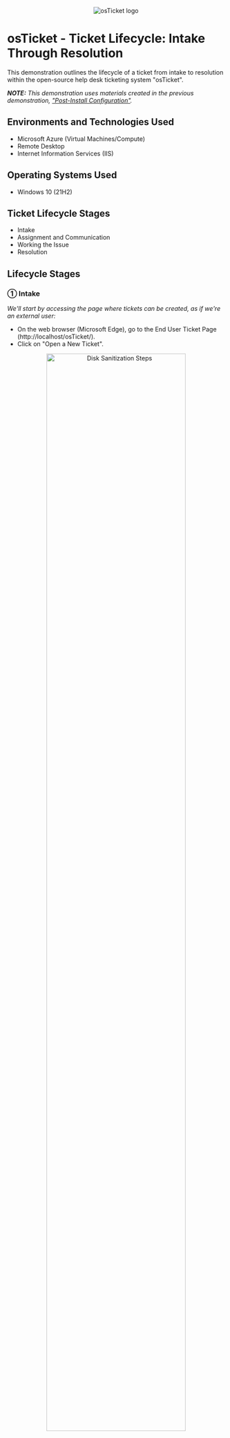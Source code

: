 <p align="center">
<img src="https://i.imgur.com/Clzj7Xs.png" alt="osTicket logo"/>
</p>

<h1>osTicket - Ticket Lifecycle: Intake Through Resolution</h1>

This demonstration outlines the lifecycle of a ticket from intake to resolution within the open-source help desk ticketing system "osTicket".

_<b>NOTE:</b> This demonstration uses materials created in the previous demonstration, ["Post-Install Configuration"](https://github.com/reynaldomata/post-install-config)._

<h2>Environments and Technologies Used</h2>

- Microsoft Azure (Virtual Machines/Compute)
- Remote Desktop
- Internet Information Services (IIS)

<h2>Operating Systems Used </h2>

- Windows 10</b> (21H2)

<h2>Ticket Lifecycle Stages</h2>

- Intake
- Assignment and Communication
- Working the Issue
- Resolution

<h2>Lifecycle Stages</h2>

<h3>&#9312; Intake</h3>

_We'll start by accessing the page where tickets can be created, as if we're an external user:_
- On the web browser (Microsoft Edge), go to the End User Ticket Page (http://localhost/osTicket/).
- Click on "Open a New Ticket".
<p align=center>
<img src="https://i.imgur.com/Udla59t.jpg" height="80%" width="80%" alt="Disk Sanitization Steps"/>
</p>

- Enter an Email Address and Full Name (this example uses **karen@osticket.com / Karen Karen**)
- Select any Help Topic or one that was created in the previous demo (this example uses **Business Critical Outage**).
- Type a quick Header and a short description under Issue Sumamry (anything can be typed for demonstration purposes).
- Once done, click "Create Ticket".
<p align=center>
<img src="https://i.imgur.com/40QD7AI.jpg" height="80%" width="80%" alt="Disk Sanitization Steps"/>
<img src="https://i.imgur.com/gg905UJ.jpg" height="80%" width="80%" alt="Disk Sanitization Steps"/>
</p>

_Create a few more tickets with varying importance for demonstration purposes:_ 
<p align=center>
<img src="https://i.imgur.com/gsYwMkX.jpg" height="80%" width="80%" alt="Disk Sanitization Steps"/>
<img src="https://i.imgur.com/Uh85P3N.jpg" height="80%" width="80%" alt="Disk Sanitization Steps"/>
</p>
<hr>

<h3>&#9313; Assignment and Communication</h3>

_Tickets have been made! We'll now go into the Agent's perspective of their end:_
- On the web browser (Microsoft Edge), go to the Help Desk Login Page (http://localhost/osTicket/scp/login.php).
  - Log into the osTicket Help Desk using an Agent account (this example uses username **jane.doe / jane.doe@osticket.com**).
  - Once logged in, you should see the created tickets from the clients.
- Click on any available ticket (this example selects **entire mobile online banking is down**).
<p align=center>
<img src="https://i.imgur.com/IlBoq7U.jpg" height="80%" width="80%" alt="Disk Sanitization Steps"/>
</p>

_As an Agent, we'll observe and configure information of this ticket._

_Having the entire mobile online banking down is something that could have a major impact on the company, resulting in losing money. The severity on this should be higher and should be assigned to the departments/teams that can be responsible to resolve this issue ASAP!_
- Set Priorty from Normal to a higher level (this example uses **Emergency**).
- Assign to a higher-tier department (this example uses **System Administrators**).
- Assign a specific person(s) the responsbility to manage this ticket (this example uses the current user, **Jane Doe**).
- Modify the SLA Plan from Normal to a higher level (this example uses **SEV-A**).
<p align=center>
<img src="https://i.imgur.com/V8WJ5GJ.jpg" height="80%" width="80%" alt="Disk Sanitization Steps"/>
<img src="https://i.imgur.com/JR8XMOt.jpg" height="80%" width="80%" alt="Disk Sanitization Steps"/>
<img src="https://i.imgur.com/CvAfVuZ.jpg" height="80%" width="80%" alt="Disk Sanitization Steps"/>
<img src="https://i.imgur.com/Wk23cCI.jpg" height="80%" width="80%" alt="Disk Sanitization Steps"/>
<img src="https://i.imgur.com/QIbVd0K.jpg" height="80%" width="80%" alt="Disk Sanitization Steps"/>
</p>
<hr>

<h3>&#9314; Working the Issue</h3>

_Observing the overview page, we can see every update happening within the Ticket Thread. As an Agent, we can communicate under Post Reply to bring status updates to anyone viewing this ticket or for conversational purposes regarding the issue at-hand._
<p align=center>
<img src="https://i.imgur.com/qtVIjs7.jpg" height="80%" width="80%" alt="Disk Sanitization Steps"/>
</p>

- Under Post Reply, type in a random message.
- Keep the Ticket Status to "Open (current)", assuming the issues isn't resolved.
- Click "Post Reply".
<p align=center>
<img src="https://i.imgur.com/P5tLSZ5.jpg" height="80%" width="80%" alt="Disk Sanitization Steps"/>
<img src="https://i.imgur.com/YvCnXJe.jpg" height="80%" width="80%" alt="Disk Sanitization Steps"/>
</p>

_Like a virtual chat or messaging system, your message will be sent and posted on the thread. The thread will constantly be updated with conversations back and forth, or status changes while working on the issue at-hand._
<hr>

<h3>&#9315; Resolution</h3>

_Let's say the issue has finally been resolved:_
- Under Post Reply, type in a random message stating a final update of the matter.
- Change the Ticket Status to "Resolved".
<p align=center>
<img src="https://i.imgur.com/e1Ac4aR.jpg" height="80%" width="80%" alt="Disk Sanitization Steps"/>
<img src="https://i.imgur.com/vkOXsXv.jpg" height="80%" width="80%" alt="Disk Sanitization Steps"/>
</p>

_Once a ticket is resolved, it is considered "closed", so it will disappear from the Open Tickets page._<br>
_You can find it under the "Closed" tab, where you can see how many was closed at a certain time frame._
<p align=center>
<img src="https://i.imgur.com/xw9gHmX.jpg" height="80%" width="80%" alt="Disk Sanitization Steps"/>
</p>

- Continue to go through the rest of the remaining tickets and use best judgement on their Priorty, assignment to departments and teams, etc.
<p align=center>
<img src="https://i.imgur.com/N68R5Y9.jpg" height="80%" width="80%" alt="Disk Sanitization Steps"/>
</p>
<hr>

<h1><p align=center>COMPLETE!</p></h1>
